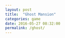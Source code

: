 ```yaml
---
layout: post
title:  "Ghost Mansion"
categories: game
date: 2016-05-27 08:32:00
permalink: /ghost/
---
```


<script src="/javascripts/ghost_mansion/phaser.min.js"></script>
<script src="/javascripts/ghost_mansion/visibility-polygon/visibility_polygon.js"></script>
<div id="container"></div>
<script src="/javascripts/ghost_mansion/game.js"></script>
<script>
GhostMansion.startGame();
</script>
